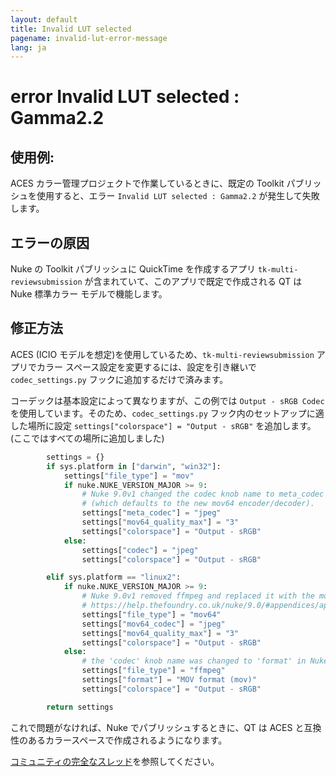 ```yaml
---
layout: default
title: Invalid LUT selected
pagename: invalid-lut-error-message
lang: ja
---
```


# error Invalid LUT selected : Gamma2.2

## 使用例:
ACES カラー管理プロジェクトで作業しているときに、既定の Toolkit パブリッシュを使用すると、エラー `Invalid LUT selected : Gamma2.2` が発生して失敗します。

## エラーの原因
Nuke の Toolkit パブリッシュに QuickTime を作成するアプリ `tk-multi-reviewsubmission` が含まれていて、このアプリで既定で作成される QT は Nuke 標準カラー モデルで機能します。

## 修正方法
ACES (ICIO モデルを想定)を使用しているため、`tk-multi-reviewsubmission` アプリでカラー スペース設定を変更するには、設定を引き継いで `codec_settings.py` フックに追加するだけで済みます。

コーデックは基本設定によって異なりますが、この例では `Output - sRGB Codec`を使用しています。そのため、`codec_settings.py` フック内のセットアップに適した場所に設定 `settings["colorspace"] = "Output - sRGB"` を追加します。(ここではすべての場所に追加しました)

```python
        settings = {}
        if sys.platform in ["darwin", "win32"]:
            settings["file_type"] = "mov"
            if nuke.NUKE_VERSION_MAJOR >= 9:
                # Nuke 9.0v1 changed the codec knob name to meta_codec and added an encoder knob
                # (which defaults to the new mov64 encoder/decoder).                  
                settings["meta_codec"] = "jpeg"
                settings["mov64_quality_max"] = "3"
                settings["colorspace"] = "Output - sRGB"
            else:
                settings["codec"] = "jpeg"
                settings["colorspace"] = "Output - sRGB"

        elif sys.platform == "linux2":
            if nuke.NUKE_VERSION_MAJOR >= 9:
                # Nuke 9.0v1 removed ffmpeg and replaced it with the mov64 writer
                # https://help.thefoundry.co.uk/nuke/9.0/#appendices/appendixc/supported_file_formats.html
                settings["file_type"] = "mov64"
                settings["mov64_codec"] = "jpeg"
                settings["mov64_quality_max"] = "3"
                settings["colorspace"] = "Output - sRGB"
            else:
                # the 'codec' knob name was changed to 'format' in Nuke 7.0
                settings["file_type"] = "ffmpeg"
                settings["format"] = "MOV format (mov)"
                settings["colorspace"] = "Output - sRGB"

        return settings
```

これで問題がなければ、Nuke でパブリッシュするときに、QT は ACES と互換性のあるカラースペースで作成されるようになります。

[コミュニティの完全なスレッド](https://community.shotgridsoftware.com/t/what-to-do-when-publish-from-aces-nuke-script-fails-with-error-invalid-lut-selected-gamma2-2/197)を参照してください。

